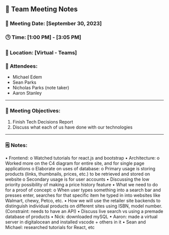 ## 📝 **Team Meeting Notes**

### 📅 **Meeting Date**: [September 30, 2023]

### 🕒 **Time**: [1:00 PM] - [3:05 PM]

### 📍 **Location**: [Virtual - Teams]

### 📣 **Attendees**:
- Michael Edem
- Sean Parks
- Nicholas Parks (note taker)
- Aaron Stanley

---

### 🎯 **Meeting Objectives**:
1. Finish Tech Decisions Report
2. Discuss what each of us have done with our technologies

---

### 🗒️ **Notes**:
•	Frontend:
   o	Watched tutorials for react.js and bootstrap
•	Architecture:
   o	Worked more on the C4 diagram for entire site, and for single page applications
   o	Elaborate on uses of database: 
      o	Primary usage is storing products (links, thumbnails, prices, etc.) to be retrieved and stored on website
      o	Secondary usage is for user accounts
•	Discussing the low priority possibility of making a price history feature
•	What we need to do for a proof of concept:
   o	When user types something into a search bar and presses enter, searches for that specific item he typed in into websites like Walmart, chewy, Petco, etc.
•	How we will use the retailer site backends to distinguish individual products on different sites using ISBN, model number. (Constraint: needs to have an API)
•	Discuss live search vs using a premade database of products
•	Nick: downloaded mySQL 
•	Aaron: made a virtual server in digitalocean and installed vscode + others in it
•	Sean and Michael: researched tutorials for React, etc
